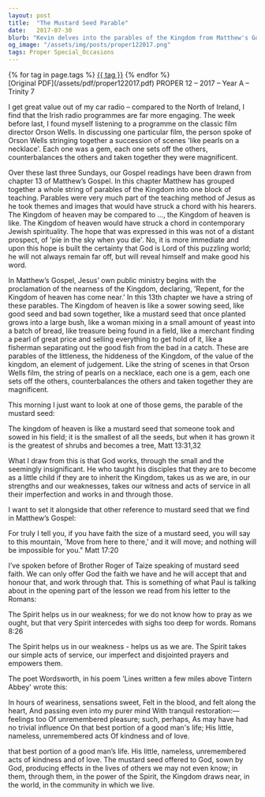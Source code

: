 ```yaml
---
layout: post
title:  "The Mustard Seed Parable"
date:   2017-07-30
blurb: "Kevin delves into the parables of the Kingdom from Matthew's Gospel, focusing on the mustard seed's symbolism. He explains how God values the small and seemingly insignificant, teaching that faith, even as tiny as a mustard seed, can lead to great things. The sermon emphasizes the importance of simple acts of kindness and service, empowered by the Spirit, to bring the Kingdom of God closer to our world."
og_image: "/assets/img/posts/proper122017.png"
tags: Proper Special_Occasions
---    
```

<div class="tag-pills">
    {% for tag in page.tags %}
    <a href="{{ site.baseurl }}/tag/{{ tag | slugify }}" class="tag-pill">{{ tag }}</a>
    {% endfor %}
</div>
[Original PDF](/assets/pdf/proper122017.pdf)
PROPER 12 – 2017 – Year A – Trinity 7

I get great value out of my car radio – compared to the North of Ireland, I find that the Irish radio programmes are far more engaging. The week before last, I found myself listening to a programme on the classic film director Orson Wells. In discussing one particular film, the person spoke of Orson Wells stringing together a succession of scenes 'like pearls on a necklace'. Each one was a gem, each one sets off the others, counterbalances the others and taken together they were magnificent.

Over these last three Sundays, our Gospel readings have been drawn from chapter 13 of Matthew’s Gospel. In this chapter Matthew has grouped together a whole string of parables of the Kingdom into one block of teaching. Parables were very much part of the teaching method of Jesus as he took themes and images that would have struck a chord with his hearers. The Kingdom of heaven may be compared to ..., the Kingdom of heaven is like. The Kingdom of heaven would have struck a chord in contemporary Jewish spirituality. The hope that was expressed in this was not of a distant prospect, of 'pie in the sky when you die'. No, it is more immediate and upon this hope is built the certainty that God is Lord of this puzzling world; he will not always remain far off, but will reveal himself and make good his word.

In Matthew’s Gospel, Jesus’ own public ministry begins with the proclamation of the nearness of the Kingdom, declaring, 'Repent, for the Kingdom of heaven has come near.' In this 13th chapter we have a string of these parables. The Kingdom of heaven is like a sower sowing seed, like good seed and bad sown together, like a mustard seed that once planted grows into a large bush, like a woman mixing in a small amount of yeast into a batch of bread, like treasure being found in a field, like a merchant finding a pearl of great price and selling everything to get hold of it, like a fisherman separating out the good fish from the bad in a catch. These are parables of the littleness, the hiddeness of the Kingdom, of the value of the kingdom, an element of judgement. Like the string of scenes in that Orson Wells film, the string of pearls on a necklace, each one is a gem, each one sets off the others, counterbalances the others and taken together they are magnificent.

This morning I just want to look at one of those gems, the parable of the mustard seed:

The kingdom of heaven is like a mustard seed that someone took and sowed in his field; it is the smallest of all the seeds, but when it has grown it is the greatest of shrubs and becomes a tree, Matt 13:31,32

What I draw from this is that God works, through the small and the seemingly insignificant. He who taught his disciples that they are to become as a little child if they are to inherit the Kingdom, takes us as we are, in our strengths and our weaknesses, takes our witness and acts of service in all their imperfection and works in and through those.

I want to set it alongside that other reference to mustard seed that we find in Matthew’s Gospel:

For truly I tell you, if you have faith the size of a mustard seed, you will say to this mountain, 'Move from here to there,' and it will move; and nothing will be impossible for you." Matt 17:20

I’ve spoken before of Brother Roger of Taize speaking of mustard seed faith. We can only offer God the faith we have and he will accept that and honour that, and work through that. This is something of what Paul is talking about in the opening part of the lesson we read from his letter to the Romans:

The Spirit helps us in our weakness; for we do not know how to pray as we ought, but that very Spirit intercedes with sighs too deep for words. Romans 8:26

The Spirit helps us in our weakness - helps us as we are. The Spirit takes our simple acts of service, our imperfect and disjointed prayers and empowers them.

The poet Wordsworth, in his poem 'Lines written a few miles above Tintern Abbey' wrote this:

In hours of weariness, sensations sweet,
Felt in the blood, and felt along the heart,
And passing even into my purer mind
With tranquil restoration:—feelings too
Of unremembered pleasure; such, perhaps,
As may have had no trivial influence
On that best portion of a good man's life;
His little, nameless, unremembered acts
Of kindness and of love.

that best portion of a good man’s life. His little, nameless, unremembered acts of kindness and of love. The mustard seed offered to God, sown by God, producing effects in the lives of others we may not even know; in them, through them, in the power of the Spirit, the Kingdom draws near, in the world, in the community in which we live.
